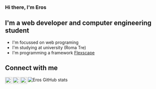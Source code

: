 ### Hi there, I'm Eros

## I'm a web developer and computer engineering student 
- I'm focussed on web programing
- I'm studying at university (Roma Tre)
- I'm programming a framework [Flexscape]

## Connect with me
[<img align="left" alt="shuriken93 | LinkedIn" width="22px" src="https://cdn.jsdelivr.net/npm/simple-icons@v3/icons/linkedin.svg" />][linkedin]
[<img align="left" alt="shuriken93 | Instagram" width="22px" src="https://cdn.jsdelivr.net/npm/simple-icons@v3/icons/instagram.svg" />][instagram]
[<img align="left" alt="shuriken93 | Dribbble" width="22px" src="https://cdn.jsdelivr.net/npm/simple-icons@v3/icons/dribbble.svg" />][dribbble]

<!-- ### Latest Blog Posts -->
<!-- BLOG-POST-LIST:START -->
<!-- BLOG-POST-LIST:END -->


![Eros GitHub stats](https://github-readme-stats.vercel.app/api?username=Shuriken933&show_icons=true&theme=radical)



[Flexscape]: https://github.com/Shuriken933/flexscape
[instagram]: https://instagram.com/agonar_design/
[linkedin]: https://linkedin.com/in/eros-agostini-400542b5/
[dribbble]: https://dribbble.com/shuriken93